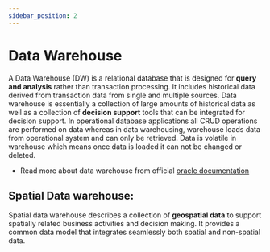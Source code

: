 ```yaml
---
sidebar_position: 2
---
```


# Data Warehouse

A Data Warehouse (DW) is a relational database that is designed for **query and analysis** rather than transaction processing. It includes historical data derived from transaction data from single and multiple sources.
Data warehouse is essentially a collection of large amounts of historical data as well as a collection of **decision support** tools that can be integrated for decision support. In operational database applications all CRUD operations are performed on data whereas in data warehousing, warehouse loads data from operational system and can only be retrieved. Data is volatile in warehouse which means once data is loaded it can not be changed or deleted. 
- Read more about data warehouse from official [oracle documentation](https://www.oracle.com/database/what-is-a-data-warehouse/) 

## Spatial Data warehouse:
Spatial data warehouse describes a collection of **geospatial data** to support spatially related business activities and decision making. It provides a common data model that integrates seamlessly both spatial and non-spatial data.

